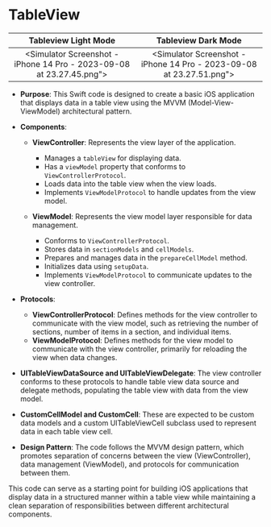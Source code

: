 # TableView

Tableview Light Mode    |  Tableview Dark Mode
:-------------------------:|:-------------------------:
<Simulator Screenshot - iPhone 14 Pro - 2023-09-08 at 23.27.45.png">|<Simulator Screenshot - iPhone 14 Pro - 2023-09-08 at 23.27.51.png">

- **Purpose**: This Swift code is designed to create a basic iOS application that displays data in a table view using the MVVM (Model-View-ViewModel) architectural pattern.

- **Components**:
  - **ViewController**: Represents the view layer of the application.
    - Manages a `tableView` for displaying data.
    - Has a `viewModel` property that conforms to `ViewControllerProtocol`.
    - Loads data into the table view when the view loads.
    - Implements `ViewModelProtocol` to handle updates from the view model.
    
  - **ViewModel**: Represents the view model layer responsible for data management.
    - Conforms to `ViewControllerProtocol`.
    - Stores data in `sectionModels` and `cellModels`.
    - Prepares and manages data in the `prepareCellModel` method.
    - Initializes data using `setupData`.
    - Implements `ViewModelProtocol` to communicate updates to the view controller.

- **Protocols**:
  - **ViewControllerProtocol**: Defines methods for the view controller to communicate with the view model, such as retrieving the number of sections, number of items in a section, and individual items.
  - **ViewModelProtocol**: Defines methods for the view model to communicate with the view controller, primarily for reloading the view when data changes.

- **UITableViewDataSource and UITableViewDelegate**: The view controller conforms to these protocols to handle table view data source and delegate methods, populating the table view with data from the view model.

- **CustomCellModel and CustomCell**: These are expected to be custom data models and a custom UITableViewCell subclass used to represent data in each table view cell.

- **Design Pattern**: The code follows the MVVM design pattern, which promotes separation of concerns between the view (ViewController), data management (ViewModel), and protocols for communication between them.

This code can serve as a starting point for building iOS applications that display data in a structured manner within a table view while maintaining a clean separation of responsibilities between different architectural components.
